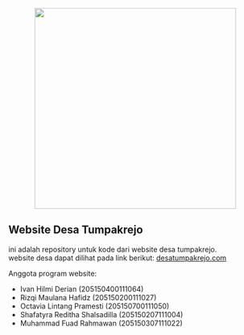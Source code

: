 <p align="center"><a href="https://laravel.com" target="_blank"><img src="https://raw.githubusercontent.com/laravel/art/master/logo-lockup/5%20SVG/2%20CMYK/1%20Full%20Color/laravel-logolockup-cmyk-red.svg" width="400"></a></p>

## Website Desa Tumpakrejo

ini adalah repository untuk kode dari website desa tumpakrejo. <br/>website desa dapat dilihat pada link berikut:
[desatumpakrejo.com](desatumpakrejo.com)

Anggota program website: 
- Ivan Hilmi Derian (205150400111064)
- Rizqi Maulana Hafidz (205150200111027)
- Octavia Lintang Pramesti (205150700111050)
- Shafatyra Reditha Shalsadilla (205150207111004) 
- Muhammad Fuad Rahmawan (205150307111022)
